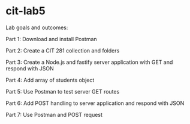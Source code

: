 # cit-lab5



Lab goals and outcomes:



Part 1: Download and install Postman


Part 2: Create a CIT 281 collection and folders


Part 3: Create a Node.js and fastify server application with GET and respond with JSON


Part 4: Add array of students object


Part 5: Use Postman to test server GET routes


Part 6: Add POST handling to server application and respond with JSON


Part 7: Use Postman and POST request
